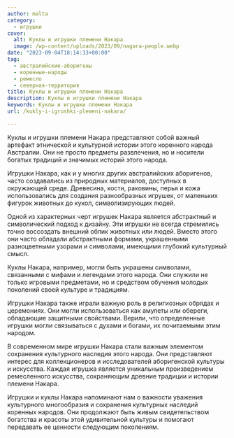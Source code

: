 ```yaml
---
author: malta
category:
  - игрушки
cover:
  alt: Куклы и игрушки племени Накара
  image: /wp-content/uploads/2023/09/nagara-people.webp
date: "2023-09-04T18:14:33+00:00"
tag:
  - австралийские-аборигены
  - коренные-народы
  - ремесло
  - северная-территория
title: Куклы и игрушки племени Накара
description: Куклы и игрушки племени Накара
keywords: Куклы и игрушки племени Накара
url: /kukly-i-igrushki-plemeni-nakara/

---
```

Куклы и игрушки племени Накара представляют собой важный артефакт этнической и культурной истории этого коренного народа Австралии. Они не просто предметы развлечения, но и носители богатых традиций и значимых историй этого народа.

Игрушки Накара, как и у многих других австралийских аборигенов, часто создавались из природных материалов, доступных в окружающей среде. Древесина, кости, раковины, перья и кожа использовались для создания разнообразных игрушек, от маленьких фигурок животных до кукол, символизирующих людей.

Одной из характерных черт игрушек Накара является абстрактный и символический подход к дизайну. Эти игрушки не всегда стремились точно воссоздать внешний облик животных или людей. Вместо этого они часто обладали абстрактными формами, украшенными разноцветными узорами и символами, имеющими глубокий культурный смысл.

Куклы Накара, например, могли быть украшены символами, связанными с мифами и легендами этого народа. Они служили не только игровыми предметами, но и средством обучения молодых поколений своей культуре и традициям.

Игрушки Накара также играли важную роль в религиозных обрядах и церемониях. Они могли использоваться как амулеты или обереги, обладающие защитными свойствами. Верили, что определенные игрушки могли связываться с духами и богами, их почитаемыми этим народом.

В современном мире игрушки Накара стали важным элементом сохранения культурного наследия этого народа. Они представляют интерес для коллекционеров и исследователей аборигенской культуры и искусства. Каждая игрушка является уникальным произведением ремесленного искусства, сохраняющим древние традиции и истории племени Накара.

Игрушки и куклы Накара напоминают нам о важности уважения культурного многообразия и сохранения культурных наследий коренных народов. Они продолжают быть живым свидетельством богатства и красоты этой удивительной культуры и помогают передавать ее ценности следующим поколениям.
